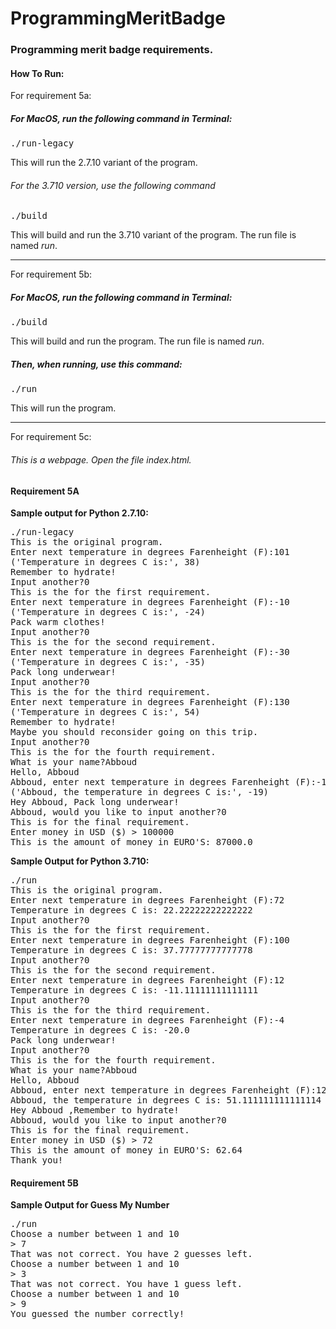 # ProgrammingMeritBadge
### Programming merit badge requirements.

#### How To Run:
For requirement 5a:

##### For MacOS, run the following command in Terminal:
<pre>./run-legacy</pre>
This will run the 2.7.10 variant of the program.

###### For the 3.710 version, use the following command
<pre>./build</pre>
This will build and run the 3.710 variant of the program. The run file is named _run_.

<hr />

For requirement 5b:

##### For MacOS, run the following command in Terminal:
<pre>./build</pre>
This will build and run the program. The run file is named _run_.

##### Then, when running, use this command:
<pre>./run</pre>
This will run the program.

<hr />

For requirement 5c:

###### This is a webpage. Open the file index.html.

#### Requirement 5A
__Sample output for Python 2.7.10:__

<pre>
./run-legacy
This is the original program.
Enter next temperature in degrees Farenheight (F):101
('Temperature in degrees C is:', 38)
Remember to hydrate!
Input another?0
This is the for the first requirement.
Enter next temperature in degrees Farenheight (F):-10
('Temperature in degrees C is:', -24)
Pack warm clothes!
Input another?0
This is the for the second requirement.
Enter next temperature in degrees Farenheight (F):-30
('Temperature in degrees C is:', -35)
Pack long underwear!
Input another?0
This is the for the third requirement.
Enter next temperature in degrees Farenheight (F):130
('Temperature in degrees C is:', 54)
Remember to hydrate!
Maybe you should reconsider going on this trip.
Input another?0
This is the for the fourth requirement.
What is your name?Abboud
Hello, Abboud
Abboud, enter next temperature in degrees Farenheight (F):-1
('Abboud, the temperature in degrees C is:', -19)
Hey Abboud, Pack long underwear!
Abboud, would you like to input another?0
This is for the final requirement.
Enter money in USD ($) > 100000
This is the amount of money in EURO'S: 87000.0
</pre>

__Sample Output for Python 3.710:__
<pre>
./run
This is the original program.
Enter next temperature in degrees Farenheight (F):72
Temperature in degrees C is: 22.22222222222222
Input another?0
This is the for the first requirement.
Enter next temperature in degrees Farenheight (F):100
Temperature in degrees C is: 37.77777777777778
Input another?0
This is the for the second requirement.
Enter next temperature in degrees Farenheight (F):12  
Temperature in degrees C is: -11.11111111111111
Input another?0
This is the for the third requirement.
Enter next temperature in degrees Farenheight (F):-4
Temperature in degrees C is: -20.0
Pack long underwear!
Input another?0
This is the for the fourth requirement.
What is your name?Abboud
Hello, Abboud
Abboud, enter next temperature in degrees Farenheight (F):124   
Abboud, the temperature in degrees C is: 51.111111111111114
Hey Abboud ,Remember to hydrate!
Abboud, would you like to input another?0
This is for the final requirement.
Enter money in USD ($) > 72                               
This is the amount of money in EURO'S: 62.64
Thank you!
</pre>

#### Requirement 5B
__Sample Output for Guess My Number__
<pre>
./run
Choose a number between 1 and 10
&gt; 7
That was not correct. You have 2 guesses left.
Choose a number between 1 and 10
&gt; 3
That was not correct. You have 1 guess left.
Choose a number between 1 and 10
&gt; 9
You guessed the number correctly!
</pre>
